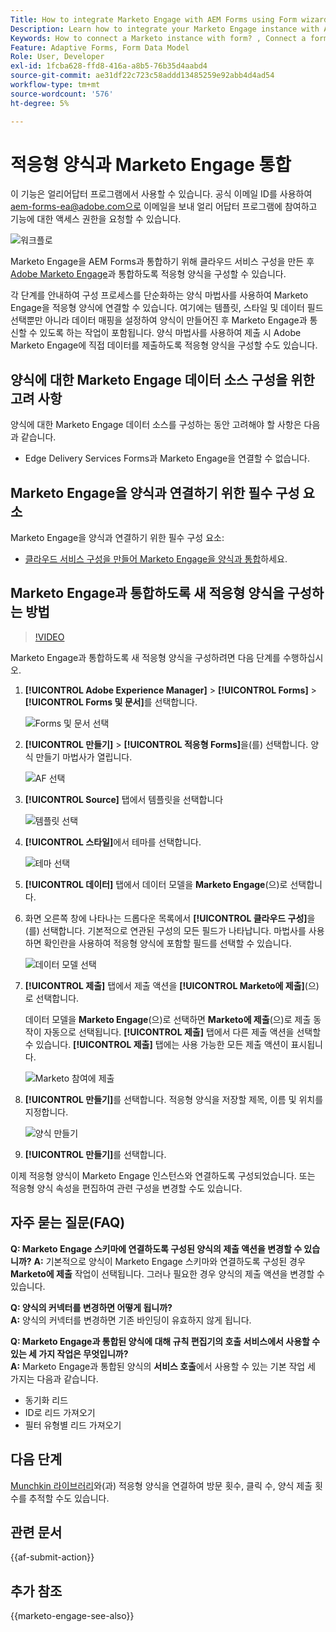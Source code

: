 ```yaml
---
Title: How to integrate Marketo Engage with AEM Forms using Form wizard?
Description: Learn how to integrate your Marketo Engage instance with AEM Forms using form wizard.
Keywords: How to connect a Marketo instance with form? , Connect a form to Marketo, Integrate a form with Marketo Engage, Integrate an Adaptive Form with a Marketo instance.
Feature: Adaptive Forms, Form Data Model
Role: User, Developer
exl-id: 1fcba628-ffd8-416a-a8b5-76b35d4aabd4
source-git-commit: ae31df22c723c58addd13485259e92abb4d4ad54
workflow-type: tm+mt
source-wordcount: '576'
ht-degree: 5%

---
```


# 적응형 양식과 Marketo Engage 통합

<span class="preview"> 이 기능은 얼리어답터 프로그램에서 사용할 수 있습니다. 공식 이메일 ID를 사용하여 aem-forms-ea@adobe.com으로 이메일을 보내 얼리 어답터 프로그램에 참여하고 기능에 대한 액세스 권한을 요청할 수 있습니다. </span>

![워크플로](/help/forms/assets/workflow-marketo-4.png)

Marketo Engage을 AEM Forms과 통합하기 위해 클라우드 서비스 구성을 만든 후 [Adobe Marketo Engage](https://experienceleague.adobe.com/ko/docs/marketo/using/home)과 통합하도록 적응형 양식을 구성할 수 있습니다.

각 단계를 안내하여 구성 프로세스를 단순화하는 양식 마법사를 사용하여 Marketo Engage을 적응형 양식에 연결할 수 있습니다. 여기에는 템플릿, 스타일 및 데이터 필드 선택뿐만 아니라 데이터 매핑을 설정하여 양식이 만들어진 후 Marketo Engage과 통신할 수 있도록 하는 작업이 포함됩니다. 양식 마법사를 사용하여 제출 시 Adobe Marketo Engage에 직접 데이터를 제출하도록 적응형 양식을 구성할 수도 있습니다.

## 양식에 대한 Marketo Engage 데이터 소스 구성을 위한 고려 사항

양식에 대한 Marketo Engage 데이터 소스를 구성하는 동안 고려해야 할 사항은 다음과 같습니다.

* Edge Delivery Services Forms과 Marketo Engage을 연결할 수 없습니다.

## Marketo Engage을 양식과 연결하기 위한 필수 구성 요소

Marketo Engage을 양식과 연결하기 위한 필수 구성 요소:

* [클라우드 서비스 구성을 만들어 Marketo Engage을 양식과 통합](/help/forms/integrate-form-to-marketo-engage.md)하세요.

## Marketo Engage과 통합하도록 새 적응형 양식을 구성하는 방법

>[!VIDEO](https://video.tv.adobe.com/v/3442867/marketo-aem-marketo-engage-engage-aem-forms)

Marketo Engage과 통합하도록 새 적응형 양식을 구성하려면 다음 단계를 수행하십시오.

1. **[!UICONTROL Adobe Experience Manager]** > **[!UICONTROL Forms]** > **[!UICONTROL Forms 및 문서]**&#x200B;를 선택합니다.

   ![Forms 및 문서 선택](/help/forms/assets/select-forms.png)

1. **[!UICONTROL 만들기]** > **[!UICONTROL 적응형 Forms]**&#x200B;을(를) 선택합니다. 양식 만들기 마법사가 열립니다.

   ![AF 선택](/help/forms/assets/select-create-forms.png)

1. **[!UICONTROL Source]** 탭에서 템플릿을 선택합니다

   ![템플릿 선택](/help/forms/assets/select-template.png)

1. **[!UICONTROL 스타일]**&#x200B;에서 테마를 선택합니다.

   ![테마 선택](/help/forms/assets/select-form-theme.png)


1. **[!UICONTROL 데이터]** 탭에서 데이터 모델을 **Marketo Engage**(으)로 선택합니다.

1. 화면 오른쪽 창에 나타나는 드롭다운 목록에서 **[!UICONTROL 클라우드 구성]**&#x200B;을(를) 선택합니다.
기본적으로 연관된 구성의 모든 필드가 나타납니다. 마법사를 사용하면 확인란을 사용하여 적응형 양식에 포함할 필드를 선택할 수 있습니다.

   ![데이터 모델 선택](/help/forms/assets/select-marketo-data.png)

1. **[!UICONTROL 제출]** 탭에서 제출 액션을 **[!UICONTROL Marketo에 제출]**(으)로 선택합니다.

   데이터 모델을 **Marketo Engage**(으)로 선택하면 **Marketo에 제출**(으)로 제출 동작이 자동으로 선택됩니다. **[!UICONTROL 제출]** 탭에서 다른 제출 액션을 선택할 수 있습니다. **[!UICONTROL 제출]** 탭에는 사용 가능한 모든 제출 액션이 표시됩니다.

   ![Marketo 참여에 제출](/help/forms/assets/select-marketo-engage.png)

1. **[!UICONTROL 만들기]**&#x200B;를 선택합니다. 적응형 양식을 저장할 제목, 이름 및 위치를 지정합니다.

   ![양식 만들기](/help/forms/assets/create-marketo-form.png)

1. **[!UICONTROL 만들기]**&#x200B;를 선택합니다.

이제 적응형 양식이 Marketo Engage 인스턴스와 연결하도록 구성되었습니다. 또는 적응형 양식 속성을 편집하여 관련 구성을 변경할 수도 있습니다.

## 자주 묻는 질문(FAQ)

**Q: Marketo Engage 스키마에 연결하도록 구성된 양식의 제출 액션을 변경할 수 있습니까?**
**A:** 기본적으로 양식이 Marketo Engage 스키마와 연결하도록 구성된 경우 **Marketo에 제출** 작업이 선택됩니다. 그러나 필요한 경우 양식의 제출 액션을 변경할 수 있습니다.


**Q: 양식의 커넥터를 변경하면 어떻게 됩니까?**\
**A:** 양식의 커넥터를 변경하면 기존 바인딩이 유효하지 않게 됩니다.

**Q: Marketo Engage과 통합된 양식에 대해 규칙 편집기의 호출 서비스에서 사용할 수 있는 세 가지 작업은 무엇입니까?**\
**A:** Marketo Engage과 통합된 양식의 **서비스 호출**&#x200B;에서 사용할 수 있는 기본 작업 세 가지는 다음과 같습니다.
* 동기화 리드
* ID로 리드 가져오기
* 필터 유형별 리드 가져오기

## 다음 단계

[Munchkin 라이브러리](https://experienceleague.adobe.com/ko/docs/marketo/using/product-docs/administration/setup/munchkin)와(과) 적응형 양식을 연결하여 방문 횟수, 클릭 수, 양식 제출 횟수를 추적할 수도 있습니다.

## 관련 문서

{{af-submit-action}}

## 추가 참조

{{marketo-engage-see-also}}
